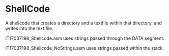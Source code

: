 # ShellCode
A shellcode that creates a directory and a textfile within that directory, and writes into the text file.

IT17037198_Shellcode.asm uses strings passed through the DATA segment.

IT17037198_Shellcode_NoStrings.asm uses strings passed within the stack.
